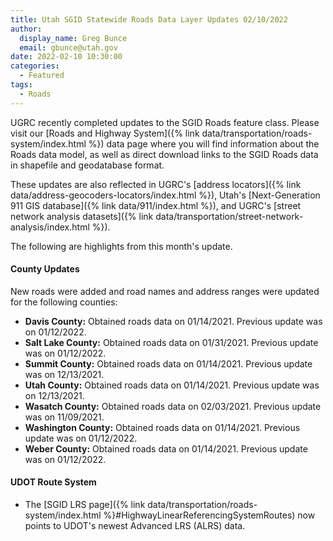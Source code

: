 ```yaml
---
title: Utah SGID Statewide Roads Data Layer Updates 02/10/2022
author:
  display_name: Greg Bunce
  email: gbunce@utah.gov
date: 2022-02-10 10:30:00
categories:
  - Featured
tags:
  - Roads
---
```


UGRC recently completed updates to the SGID Roads feature class. Please visit our [Roads and Highway System]({% link data/transportation/roads-system/index.html %}) data page where you will find information about the Roads data model, as well as direct download links to the SGID Roads data in shapefile and geodatabase format.

These updates are also reflected in UGRC's [address locators]({% link data/address-geocoders-locators/index.html %}), Utah's [Next-Generation 911 GIS database]({% link data/911/index.html %}), and UGRC's [street network analysis datasets]({% link data/transportation/street-network-analysis/index.html %}).

The following are highlights from this month's update.

#### County Updates

New roads were added and road names and address ranges were updated for the following counties:

- **Davis County:** Obtained roads data on 01/14/2021. Previous update was on 01/12/2022.
- **Salt Lake County:** Obtained roads data on 01/31/2021. Previous update was on 01/12/2022.
- **Summit County:** Obtained roads data on 01/14/2021. Previous update was on 12/13/2021.
- **Utah County:** Obtained roads data on 01/14/2021. Previous update was on 12/13/2021.
- **Wasatch County:** Obtained roads data on 02/03/2021. Previous update was on 11/09/2021.
- **Washington County:** Obtained roads data on 01/14/2021. Previous update was on 01/12/2022.
- **Weber County:** Obtained roads data on 01/14/2021. Previous update was on 01/12/2022.

#### UDOT Route System

- The [SGID LRS page]({% link data/transportation/roads-system/index.html %}#HighwayLinearReferencingSystemRoutes) now points to UDOT's newest Advanced LRS (ALRS) data.
